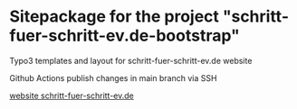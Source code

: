 Sitepackage for the project "schritt-fuer-schritt-ev.de-bootstrap"
==============================================================

Typo3 templates and layout for schritt-fuer-schritt-ev.de website

Github Actions publish changes in main branch via SSH

[website schritt-fuer-schritt-ev.de](http://schritt-fuer-schritt-ev.de/) 
